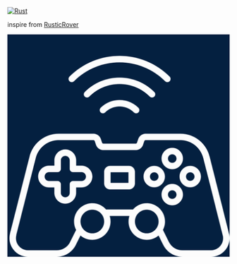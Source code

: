 [![Rust](https://github.com/motii8128/rustic_rover2/actions/workflows/rust.yml/badge.svg)](https://github.com/motii8128/rustic_rover2/actions/workflows/rust.yml)

inspire from [RusticRover](https://github.com/motii8128/rustic_rover)

![](./rr2.png)
